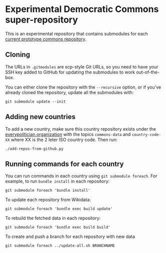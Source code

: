 # Experimental Democratic Commons super-repository

This is an experimental repository that contains submodules for each
[current prototype commons repository](https://github.com/everypolitician?utf8=%E2%9C%93&q=proto-).

## Cloning

The URLs in `.gitmodules` are scp-style Git URLs, so you need to
have your SSH key added to GitHub for updating the submodules to
work out-of-the-box.

You can either clone the repository with the `--recursive`
option, or if you've already cloned the repository, update all
the submodules with:

    git submodule update --init

## Adding new countries

To add a new country, make sure this country repository exists
under the
[everypolitician organization](https://github.com/everypolitician/)
with the topics `commons-data` and `country-code-XX` where XX is
the 2 leter ISO country code. Then run:

    ./add-repos-from-github.py

## Running commands for each country

You can run commands in each country using `git submodule
foreach`. For example, to run `bundle install` in each
repository:

    git submodule foreach 'bundle install'

To update each repository from Wikidata:

    git submodule foreach 'bundle exec build update'

To rebuild the fetched data in each repository:

    git submodule foreach 'bundle exec build build'

To create and push a branch for each repository with new data

    git submodule foreach ../update-all.sh BRANCHNAME
